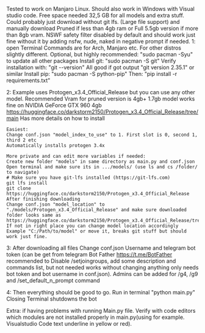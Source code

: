 Tested to work on Manjaro Linux. Should also work in Windows with Visual studio code.
Free space needed 32,5 GB for all models and extra stuff. Could probably just download without git lfs. (Large file support) and manually download Pruned if less than 4gb ram or Full 5.5gb version if more than 8gb vram. NSWF safety filter disabled by default and should work just fine without it by adding nsfw, nude, naked in negative prompt if needed. 
1:
    open Terminal
    Commands are for Arch, Manjaro etc. For other distros slightly different.
    Optional, but highly recommended: "sudo pacman -Syu" to update all other packages
    Install git: "sudo pacman -S git"
    Verify installation with: "git --version" All good if got output "git version 2.35.1" or similar
    Install pip: "sudo pacman -S python-pip"
    Then: "pip install -r requirements.txt"

2:
    Example uses Protogen_x3.4_Official_Release but you can use any other model. Recommended Vram for pruned version is 4gb+ 1.7gb model works fine on NVIDIA GeForce GTX 960 4gb
    https://huggingface.co/darkstorm2150/Protogen_x3.4_Official_Release/tree/main Has more details on how to install

    Easiest:
    Change conf.json "model_index_to_use" to 1. First slot is 0, second 1, third 2 etc
    Automatically installs protogen 3.4x

    More private and can edit more variables if needed:
    Create new folder "models" in same directory as main.py and conf.json
    Open terminal and make sure its in .../models/ (use ls and cs /folder/ to navigate)
    # Make sure you have git-lfs installed (https://git-lfs.com)
    git lfs install
    git clone https://huggingface.co/darkstorm2150/Protogen_x3.4_Official_Release
    After finishing downloading
    Change conf.json "model_location" to "./models/Protogen_x3.4_Official_Release" and make sure downloaded folder looks same as https://huggingface.co/darkstorm2150/Protogen_x3.4_Official_Release/tree/main. If not in right place you can change model location accordingly Example "C:/Path/to/model" or move it, breaks git stuff but should work just fine.

3:
    After downloading all files
    Change conf.json Username and telegram bot token (can be get from telegram Bot Father https://t.me/BotFather recommended to Disable /setjoingroups, add some description and commands list, but not needed works without changing anything only needs bot token and bot username in conf.json). Admins can be added for /g4, /g9 and /set_default_n_prompt command

4:
    Then everything should be good to go.
    Run in terminal "python main.py"
    Closing Terminal shutdowns the bot

Extra:
    if having problems with running Main.py file. Verify with code editors which modules are not installed properly in main.py(using for example. Visualstudio Code text underline in yellow or red).